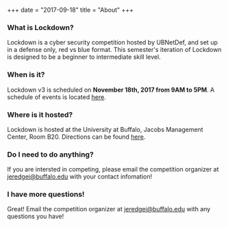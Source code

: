 +++
date = "2017-09-18"
title = "About"
+++

### What is Lockdown?
Lockdown is a cyber security competition hosted by UBNetDef, and set up in a defense only, red vs blue format.  This semester's iteration of Lockdown is designed to be a beginner to intermediate skill level.

### When is it?
Lockdown v3 is scheduled on **November 18th, 2017 from 9AM to 5PM**. A schedule of events is located [here](/schedule).

### Where is it hosted?
Lockdown is hosted at the University at Buffalo, Jacobs Management Center, Room B20. Directions can be found [here](/directions).

### Do I need to do anything?
If you are intersted in competing, please email the competition organizer at [jeredgei@buffalo.edu](mailto:jeredgei@buffalo.edu?subject=Lockdown+Registration) with your contact infomation!

### I have more questions!
Great! Email the competition organizer at [jeredgei@buffalo.edu](mailto:jeredgei@buffalo.edu?subject=Lockdown+Question) with any questions you have!

